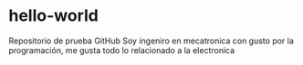 # hello-world
Repositorio de prueba GitHub
Soy ingeniro en mecatronica con gusto por la programación, me gusta todo lo relacionado a la electronica
